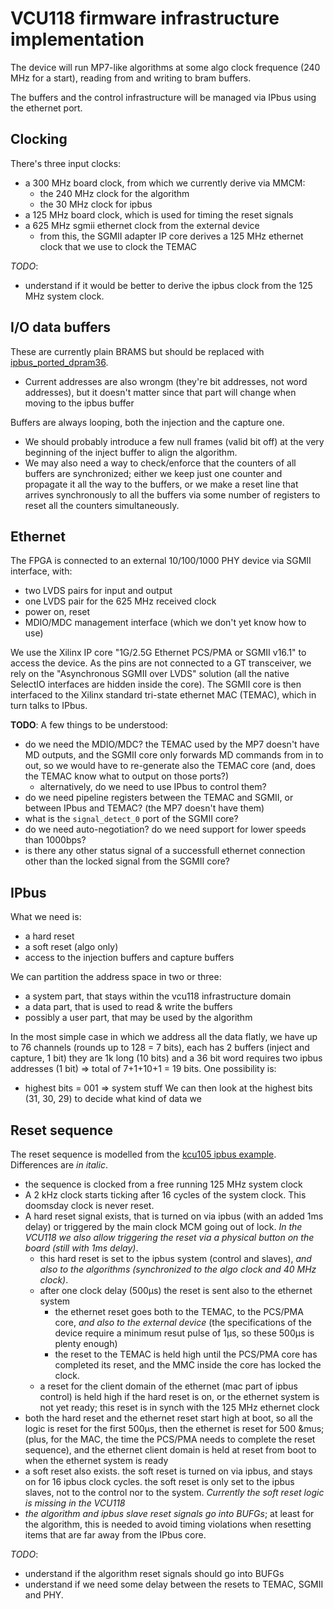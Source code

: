 # VCU118 firmware infrastructure implementation 

The device will run MP7-like algorithms at some algo clock frequence (240 MHz for a start), reading from and writing to bram buffers.

The buffers and the control infrastructure will be managed via IPbus using the ethernet port.

## Clocking

There's three input clocks:
 * a 300 MHz board clock, from which we currently derive via MMCM:
   * the 240 MHz clock for the algorithm
   * the 30 MHz clock for ipbus
 * a 125 MHz board clock, which is used for timing the reset signals
 * a 625 MHz sgmii ethernet clock from the external device
   * from this, the SGMII adapter IP core derives a 125 MHz ethernet clock that we use to clock the TEMAC

*TODO*:
 * understand if it would be better to derive the ipbus clock from the 125 MHz system clock.

## I/O data buffers
These are currently plain BRAMS but should be replaced with [ipbus_ported_dpram36](https://github.com/ipbus/ipbus-firmware/blob/master/components/ipbus_slaves/firmware/hdl/ipbus_ported_dpram36.vhd). 
  * Current addresses are also wrongm (they're bit addresses, not word addresses), but it doesn't matter since that part will change when moving to the ipbus buffer

Buffers are always looping, both the injection and the capture one.
  * We should probably introduce a few null frames (valid bit off) at the very beginning of the inject buffer to align the algorithm.
  * We may also need a way to check/enforce that the counters of all buffers are synchronized; either we keep just one counter and propagate it all the way to the buffers, or we make a reset line that arrives synchronously to all the buffers via some number of registers to reset all the counters simultaneously. 

## Ethernet

The FPGA is connected to an external 10/100/1000 PHY device via SGMII interface, with:
 * two LVDS pairs for input and output
 * one LVDS pair for the 625 MHz received clock
 * power on, reset
 * MDIO/MDC management interface (which we don't yet know how to use)

We use the Xilinx IP core "1G/2.5G Ethernet PCS/PMA or SGMII v16.1" to access the device.
As the pins are not connected to a GT transceiver, we rely on the "Asynchronous SGMII over LVDS" solution (all the native SelectIO interfaces are hidden inside the core).
The SGMII core is then interfaced to the Xilinx standard tri-state ethernet MAC (TEMAC), which in turn talks to IPbus.

**TODO**: A few things to be understood:
 * do we need the MDIO/MDC? the TEMAC used by the MP7 doesn't have MD outputs, and the SGMII core only forwards MD commands from in to out, so we would have to re-generate also the TEMAC core (and, does the TEMAC know what to output on those ports?)
   * alternatively, do we need to use IPbus to control them?
 * do we need pipeline registers between the TEMAC and SGMII, or between IPbus and TEMAC? (the MP7 doesn't have them)
 * what is the `signal_detect_0` port of the SGMII core?
 * do we need auto-negotiation? do we need support for lower speeds than 1000bps? 
 * is there any other status signal of a successfull ethernet connection other than the locked signal from the SGMII core?

## IPbus

What we need is:
 * a hard reset
 * a soft reset (algo only)
 * access to the injection buffers and capture buffers

We can partition the address space in two or three:
 * a system part, that stays within the vcu118 infrastructure domain
 * a data part, that is used to read & write the buffers
 * possibly a user part, that may be used by the algorithm


In the most simple case in which we address all the data flatly, we have up to 76 channels (rounds up to 128 = 7 bits), each has 2 buffers (inject and capture, 1 bit) they are 1k long (10 bits) and a 36 bit word requires two ipbus addresses (1 bit) => total of 7+1+10+1 = 19 bits.
One possibility is:
   * highest bits = 001 => system stuff
We can then look at the highest bits (31, 30, 29) to decide what kind of data we 


## Reset sequence

The reset sequence is modelled from the [kcu105 ipbus example](https://github.com/ipbus/ipbus-firmware/blob/master/boards/kcu105/base_fw/kcu105_basex/synth/firmware/hdl/kcu105_basex.vhd). Differences are _in italic_.
 * the sequence is clocked from a free running 125 MHz system clock
 * A 2 kHz clock starts ticking after 16 cycles of the system clock. This doomsday clock is never reset.
 * A hard reset signal exists, that is turned on via ipbus (with an added 1ms delay) or triggered by the main clock MCM going out of lock. _In the VCU118 we also allow triggering the reset via a physical button on the board (still with 1ms delay)_.
   * this hard reset is set to the ipbus system (control and slaves), _and also to the algorithms (synchronized to the algo clock and 40 MHz clock)_.
   * after one clock delay (500&mu;s) the reset is sent also to the ethernet system
     * the ethernet reset goes both to the TEMAC, to the PCS/PMA core, _and also to the external device_ (the specifications of the device require a minimum resut pulse of 1&mu;s, so these 500&mu;s is plenty enough)
     * the reset to the TEMAC is held high until the PCS/PMA core has completed its reset, and the MMC inside the core has locked the clock.
   * a reset for the client domain of the ethernet (mac part of ipbus control) is held high if the hard reset is on, or the ethernet system is not yet ready; this reset is in synch with the 125 MHz ethernet clock
 * both the hard reset and the ethernet reset start high at boot, so all the logic is reset for the first 500&mu;s, then the ethernet is reset for 500 &mus; (plus, for the MAC, the time the PCS/PMA needs to complete the reset sequence), and the ethernet client domain is held at reset from boot to when the ethernet system is ready
 * a soft reset also exists. the soft reset is turned on via ipbus, and stays on for 16 ipbus clock cycles. the soft reset is only set to the ipbus slaves, not to the control nor to the system. _Currently the soft reset logic is missing in the VCU118_
 * _the algorithm and ipbus slave reset signals go into BUFGs_; at least for the algorithm, this is needed to avoid timing violations when resetting items that are far away from the IPbus core.

*TODO*:
 * understand if the algorithm reset signals should go into BUFGs
 * understand if we need some delay between the resets to TEMAC, SGMII and PHY.

